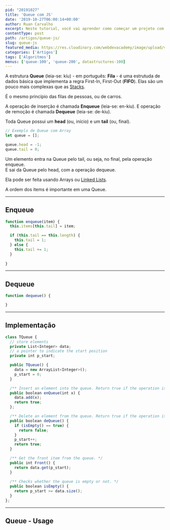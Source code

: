 ```yaml
---
pid: "20191027"
title: 'Queue com JS'
date: '2019-10-27T06:00:14+00:00'
author: Ruan Carvalho
excerpt: Neste tutorial, você vai aprender como começar um projeto com Bootstrap 4 e os conceitos básicos.
contentType: post
path: /artigos/queue-js/
slug: queue-js
featured_media: https://res.cloudinary.com/webdevacademy/image/upload/v1572016259/algorithms/queue-js.png
categories: ['Artigos']
tags: ['Algoritmos']
menus: ['queue-100', 'queue-200', datastructures-100]
---
```


A estrutura **Queue** (leia-se: kíu) - em português: **Fila** - é uma estrutuda de dados básica que implementa a regra First-In, First-Out (**FIFO**). Elas são um pouco mais complexas que as [Stacks](/artigos/stack-js).

É o mesmo princípio das filas de pessoas, ou de carros.

A operação de inserção é chamada **Enqueue** (leia-se: en-kiu). E operação de remoção é chamada **Dequeue** (leia-se: de-kiu). 

Toda Queue possui um **head** (ou, início) e um **tail** (ou, final).

```js
// Exemplo de Queue com Array
let queue = [];

queue.head = -1;
queue.tail = 0;
```

Um elemento entra na Queue pelo tail, ou seja, no final, pela operação enqueue. <br />
E sai da Queue pelo head, com a operação dequeue. <br />


Ela pode ser feita usando Arrays ou [Linked Lists](/artigos/linked-lists-js).

A ordem dos items é importante em uma Queue.

----

## Enqueue

```js
function enqueue(item) {
  this.items[this.tail] = item;

  if (this.tail == this.length) {
    this.tail = 1;
  } else {
    this.tail += 1;
  }
    
}
```
----

## Dequeue

```js
function dequeue() {

}
```
----

## Implementação



```js
class TQueue {
  // store elements
  private List<Integer> data;         
  // a pointer to indicate the start position
  private int p_start;  

  public TQueue() {
    data = new ArrayList<Integer>();
    p_start = 0;
  }

  /** Insert an element into the queue. Return true if the operation is successful. */
  public boolean enQueue(int x) {
    data.add(x);
    return true;
  };    

  /** Delete an element from the queue. Return true if the operation is successful. */
  public boolean deQueue() {
    if (isEmpty() == true) {
      return false;
    }
    p_start++;
    return true;
  }

  /** Get the front item from the queue. */
  public int Front() {
    return data.get(p_start);
  }
  
  /** Checks whether the queue is empty or not. */
  public boolean isEmpty() {
    return p_start >= data.size();
  }     
};
```

----

## Queue - Usage